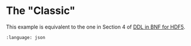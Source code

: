 # The "Classic"

This example is equivalent to the one in Section 4 of
[DDL in BNF for HDF5](https://portal.hdfgroup.org/display/HDF5/DDL+in+BNF+for+HDF5-1.12+and+above).

```{literalinclude} classic.json
:language: json
```
